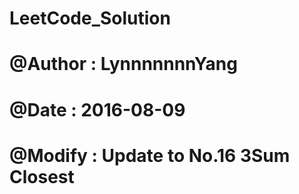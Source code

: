 # LeetCode_Solution
# @Author : LynnnnnnnYang
# @Date   : 2016-08-09
# @Modify : Update to No.16 3Sum Closest
